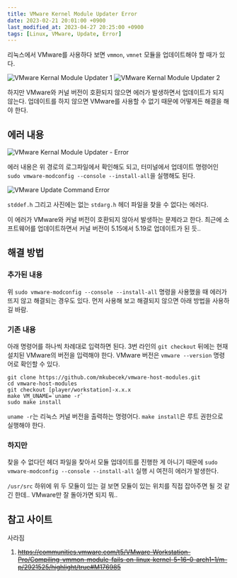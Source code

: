 ```yaml
---
title: VMware Kernel Module Updater Error
date: 2023-02-21 20:01:00 +0900
last_modified_at: 2023-04-27 20:25:00 +0900
tags: [Linux, VMware, Update, Error]
---
```


리눅스에서 VMware를 사용하다 보면 `vmmon`, `vmnet` 모듈을 업데이트해야 할 때가 있다.

<Imgbox>

![VMware Kernal Module Updater 1](https://cdn.jsdelivr.net/gh/kimzuni/cdn/blog/vmware-kernel-module-updater-error-1.png)
![VMware Kernal Module Updater 2](https://cdn.jsdelivr.net/gh/kimzuni/cdn/blog/vmware-kernel-module-updater-error-2.png)

</Imgbox>

하지만 VMware와 커널 버전이 호환되지 않으면 에러가 발생하면서 업데이트가 되지 않는다.
업데이트를 하지 않으면 VMware를 사용할 수 없기 때문에 어떻게든 해결을 해야 한다.

## 에러 내용

![VMware Kernal Module Updater - Error](https://cdn.jsdelivr.net/gh/kimzuni/cdn/blog/vmware-kernel-module-updater-error-3.png)

에러 내용은 위 경로의 로그파일에서 확인해도 되고, 터미널에서 업데이트 명령어인 `sudo vmware-modconfig --console --install-all`을 실행해도 된다.

![VMware Update Command Error](https://cdn.jsdelivr.net/gh/kimzuni/cdn/blog/vmware-kernel-module-updater-error-4.png)

`stddef.h` 그리고 사진에는 없는 `stdarg.h` 헤더 파일을 찾을 수 없다는 에러다.

이 에러가 VMware와 커널 버전이 호환되지 않아서 발생하는 문제라고 한다.
최근에 소프트웨어를 업데이트하면서 커널 버전이 5.15에서 5.19로 업데이트가 된 듯..

## 해결 방법

### 추가된 내용

위 `sudo vmware-modconfig --console --install-all` 명령을 사용했을 때 에러가 뜨지 않고 해결되는 경우도 있다.
먼저 사용해 보고 해결되지 않으면 아래 방법을 사용하길 바람.

### 기존 내용

아래 명령어를 하나씩 차례대로 입력하면 된다.
3번 라인의 `git checkout` 뒤에는 현재 설치된 VMware의 버전을 입력해야 한다.
VMware 버전은 `vmware --version` 명령어로 확인할 수 있다.

```shell
git clone https://github.com/mkubecek/vmware-host-modules.git
cd vmware-host-modules
git checkout [player/workstation]-x.x.x
make VM_UNAME=`uname -r`
sudo make install
```

`uname -r`는 리눅스 커널 버전을 출력하는 명령어다.
`make install`은 루트 권한으로 실행해야 한다.

### 하지만

찾을 수 없다던 헤더 파일을 찾아서 모듈 업데이트를 진행한 게 아니기 때문에 `sudo vmware-modconfig --console --install-all` 실행 시 여전히 에러가 발생한다.

`/usr/src` 하위에 위 두 모듈이 있는 걸 보면 모듈이 있는 위치를 직접 잡아주면 될 것 같긴 한데.. VMware만 잘 돌아가면 되지 뭐..

## 참고 사이트

사라짐

1. ~~<https://communities.vmware.com/t5/VMware-Workstation-Pro/Compiling-vmmon-module-fails-on-linux-kernel-5-16-0-arch1-1/m-p/2921525/highlight/true#M176985>~~
